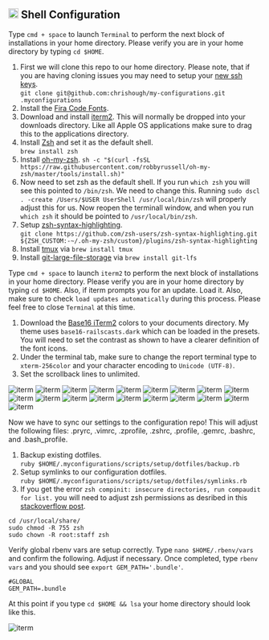## <img src="https://cdn.jsdelivr.net/gh/chrishough/my-public-data/my-configurations/toolbox.svg" height="20"> Shell Configuration

Type `cmd + space` to launch `Terminal` to perform the next block of installations in your home directory. Please verify you are in your home directory by typing `cd $HOME`.

1. First we will clone this repo to our home directory. Please note, that if you are having cloning issues you may need to setup your [new ssh keys](https://help.github.com/enterprise/11.10.340/user/articles/generating-ssh-keys/).  
`git clone git@github.com:chrishough/my-configurations.git .myconfigurations`
2. Install the [Fira Code Fonts](https://github.com/tonsky/FiraCode).
3. Download and install [iterm2](https://www.iterm2.com/version3.html).  This will normally be dropped into your downloads directory. Like all Apple OS applications make sure to drag this to the applications directory.
4. Install [Zsh](http://www.zsh.org/) and set it as the default shell.  
`brew install zsh`
5. Install [oh-my-zsh](https://github.com/robbyrussell/oh-my-zsh).
`sh -c "$(curl -fsSL https://raw.githubusercontent.com/robbyrussell/oh-my-zsh/master/tools/install.sh)"`
6. Now need to set zsh as the default shell.  If you run `which zsh` you will see this pointed to `/bin/zsh`. We need to change this.  Running `sudo dscl . -create /Users/$USER UserShell /usr/local/bin/zsh` will properly adjust this for us. Now reopen the terminall window, and when you run `which zsh` it should be pointed to `/usr/local/bin/zsh`.
7. Setup [zsh-syntax-highlighting](https://github.com/zsh-users/zsh-syntax-highlighting/blob/master/INSTALL.md).  
`
git clone https://github.com/zsh-users/zsh-syntax-highlighting.git ${ZSH_CUSTOM:-~/.oh-my-zsh/custom}/plugins/zsh-syntax-highlighting
`
8. Install [tmux](https://github.com/tmux/tmux/wiki) via `brew install tmux`
9. Install [git-large-file-storage](https://help.github.com/articles/installing-git-large-file-storage/) via `brew install git-lfs`

Type `cmd + space` to launch `iterm2` to perform the next block of installations in your home directory. Please verify you are in your home directory by typing `cd $HOME`.  Also, if iterm prompts you for an update. Load it.  Also, make sure to check `load updates automatically` during this process.  Please feel free to close `Terminal` at this time.

1. Download the [Base16 iTerm2](https://github.com/chriskempson/base16-iterm2) colors to your documents directory. My theme uses `base16-railscasts.dark` which can be loaded in the presets.  You will need to set the contrast as shown to have a clearer definition of the font icons.
2. Under the terminal tab, make sure to change the report terminal type to `xterm-256color` and your character encoding to `Unicode (UTF-8)`.
3. Set the scrollback lines to unlimited.

![iterm](https://github.com/chrishough/my-public-data/raw/master/my-configurations/20181226/iterm/iterm1.png)
![iterm](https://github.com/chrishough/my-public-data/raw/master/my-configurations/20181226/iterm/iterm2.png)
![iterm](https://github.com/chrishough/my-public-data/raw/master/my-configurations/20181226/iterm/iterm3.png)
![iterm](https://github.com/chrishough/my-public-data/raw/master/my-configurations/20181226/iterm/iterm4.png)
![iterm](https://github.com/chrishough/my-public-data/raw/master/my-configurations/20181226/iterm/iterm5.png)
![iterm](https://github.com/chrishough/my-public-data/raw/master/my-configurations/20181226/iterm/iterm6.png)
![iterm](https://github.com/chrishough/my-public-data/raw/master/my-configurations/20181226/iterm/iterm7.png)
![iterm](https://github.com/chrishough/my-public-data/raw/master/my-configurations/20181226/iterm/iterm8.png)
![iterm](https://github.com/chrishough/my-public-data/raw/master/my-configurations/20181226/iterm/iterm9.png)
![iterm](https://github.com/chrishough/my-public-data/raw/master/my-configurations/20181226/iterm/iterm91.png)
![iterm](https://github.com/chrishough/my-public-data/raw/master/my-configurations/20181226/iterm/iterm92.png)
![iterm](https://github.com/chrishough/my-public-data/raw/master/my-configurations/20181226/iterm/iterm93.png)
![iterm](https://github.com/chrishough/my-public-data/raw/master/my-configurations/20181226/iterm/iterm94.png)
![iterm](https://github.com/chrishough/my-public-data/raw/master/my-configurations/20181226/iterm/iterm95.png)
![iterm](https://github.com/chrishough/my-public-data/raw/master/my-configurations/20181226/iterm/iterm96.png)
![iterm](https://github.com/chrishough/my-public-data/raw/master/my-configurations/20181226/iterm/iterm97.png)
![iterm](https://github.com/chrishough/my-public-data/raw/master/my-configurations/20181226/iterm/iterm98.png)
![iterm](https://github.com/chrishough/my-public-data/raw/master/my-configurations/20181226/iterm/iterm99.png)
![iterm](https://github.com/chrishough/my-public-data/raw/master/my-configurations/20181226/iterm/iterm991.png)

Now we have to sync our settings to the configuration repo! This will adjust the following files: .pryrc, .vimrc, .zprofile, .zshrc, .profile, .gemrc, .bashrc, and .bash_profile.

1. Backup existing dotfiles.  
`ruby $HOME/.myconfigurations/scripts/setup/dotfiles/backup.rb`
2. Setup symlinks to our configuration dotfiles.  
`ruby $HOME/.myconfigurations/scripts/setup/dotfiles/symlinks.rb`
3. If you get the error `zsh compinit: insecure directories, run compaudit for list.` you will need to adjust zsh permissions as desribed in this [stackoverflow post](http://stackoverflow.com/questions/13762280/zsh-compinit-insecure-directories).
```
cd /usr/local/share/
sudo chmod -R 755 zsh
sudo chown -R root:staff zsh
```

Verify global rbenv vars are setup correctly. Type `nano $HOME/.rbenv/vars` and confirm the following. Adjust if necessary. Once completed, type `rbenv vars` and you should see `export GEM_PATH='.bundle'`.
```
#GLOBAL
GEM_PATH=.bundle
```

At this point if you type `cd $HOME && lsa` your home directory should look like this.

![iterm](https://github.com/chrishough/my-public-data/raw/master/my-configurations/20181226/iterm/user_directory.png)
